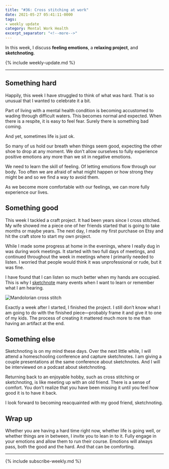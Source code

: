 ```yaml
---
title: "#36: Cross stitching at work"
date: 2021-05-27 05:41:11-0000
tags:
- weekly update
category: Mental Work Health
excerpt_separator: "<!--more-->"
---
```


In this week, I discuss **feeling emotions**, a **relaxing project**, and **sketchnoting**. 

<!--more-->
{% include weekly-update.md %}

***


## Something hard

Happily, this week I have struggled to think of what was hard. That is so unusual that I wanted to celebrate it a bit.

Part of living with a mental health condition is becoming accustomed to wading through difficult waters. This becomes normal and expected. When there is a respite, it is easy to feel fear. Surely there is something bad coming.

And yet, sometimes life is just ok.

So many of us hold our breath when things seem good, expecting the other shoe to drop at any moment. We don’t allow ourselves to fully experience positive emotions any more than we sit in negative emotions.

We need to learn the skill of feeling. Of letting emotions flow through our body. Too often we are afraid of what might happen or how strong they might be and so we find a way to avoid them.

As we become more comfortable with our feelings, we can more fully experience our lives.


## Something good

This week I tackled a craft project. It had been years since I cross stitched. My wife showed me a piece one of her friends started that is going to take months or maybe years. The next day, I made my first purchase on Etsy and hit the craft store to start my own project.

While I made some progress at home in the evenings, where I really dug in was during work meetings. It started with two full days of meetings, and continued throughout the week in meetings where I primarily needed to listen. I worried that people would think it was unprofessional or rude, but it was fine.

I have found that I can listen so much better when my hands are occupied. This is why I [sketchnote](https://www.sketchnotable.com) many events when I want to learn or remember what I am hearing.

![Mandolorian cross stitch](http://www.mentalworkhealth.org/uploads/2021/d261c53491.jpg)

Exactly a week after I started, I finished the project. I still don’t know what I am going to do with the finished piece—probably frame it and give it to one of my kids. The process of creating it mattered much more to me than having an artifact at the end.


## Something else

Sketchnoting is on my mind these days. Over the next little while, I will attend a homeschooling conference and capture sketchnotes. I am giving a couple presentations at the same conference about sketchnotes. And I will be interviewed on a podcast about sketchnoting.

Returning back to an enjoyable hobby, such as cross stitching or sketchnoting, is like meeting up with an old friend. There is a sense of comfort. You don’t realize that you have been missing it until you feel how good it is to have it back.

I look forward to becoming reacquainted with my good friend, sketchnoting.


## Wrap up

Whether you are having a hard time right now, whether life is going well, or whether things are in between, I invite you to lean in to it. Fully engage in your emotions and allow them to run their course. Emotions will always pass, both the good and the hard. And that can be comforting.

***
{% include subscribe-weekly.md %}